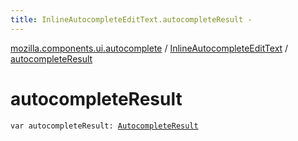 ```yaml
---
title: InlineAutocompleteEditText.autocompleteResult - 
---
```


[mozilla.components.ui.autocomplete](../index.html) / [InlineAutocompleteEditText](index.html) / [autocompleteResult](./autocomplete-result.html)

# autocompleteResult

`var autocompleteResult: `[`AutocompleteResult`](-autocomplete-result/index.html)